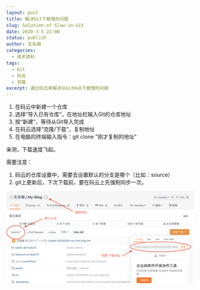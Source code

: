 ```yaml
---
layout: post
title: 解决Git下载慢的问题
slug: Solution-of-Slow-in-Git
date: 2020-3-5 22:00
status: publish
author: 无名烟
categories: 
  - 技术资料
tags: 
  - Git
  - 码云
  - 克隆
excerpt: 通过码云来解决从GitHub下载慢的问题
---
```


1. 在码云中新建一个仓库
2. 选择“导入已有仓库“，在地址栏输入Git的仓库地址
3. 按“新建”，等待从Git导入完成
4. 在码云选择“克隆/下载“，复制地址
5. 在电脑的终端输入指令：git clone "刚才复制的地址"

亲测，下载速度飞起。

需要注意：
1. 码云的仓库设置中，需要去设置默认的分支是哪个（比如：source）
2. git上更新后，下次下载前，要在码云上先强制同步一次。

![码云的界面](./images/gittee-screen-cut.png)
